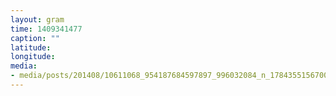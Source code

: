 ```yaml
---
layout: gram
time: 1409341477
caption: ""
latitude: 
longitude: 
media:
- media/posts/201408/10611068_954187684597897_996032084_n_17843551567000351.jpg
---
```

